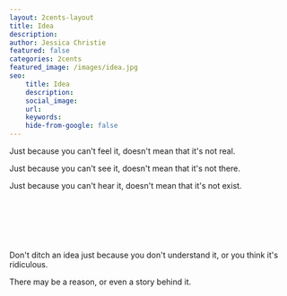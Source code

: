 ```yaml
---
layout: 2cents-layout
title: Idea
description: 
author: Jessica Christie
featured: false
categories: 2cents
featured_image: /images/idea.jpg
seo: 
    title: Idea
    description: 
    social_image: 
    url:
    keywords: 
    hide-from-google: false
---
```

Just because you can't feel it, doesn't mean that it's not real.

Just because you can't see it, doesn't mean that it's not there.

Just because you can't hear it, doesn't mean that it's not exist.

&nbsp;

&nbsp;

&nbsp;

Don't ditch an idea just because you don't understand it, or you think it's ridiculous.

There may be a reason, or even a story behind it.

&nbsp;

&nbsp;

&nbsp;
